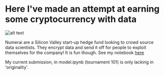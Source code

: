 # Here I've made an attempt at earning some cryptocurrency with data

![alt text](https://cdn-images-1.medium.com/max/1600/1*7DWTbr12476sz035QTn2Vg.jpeg)

Numerai are a Silicon Valley start-up hedge fund looking to crowd source data scientists. They encrypt data and send it off for people to exploit themselves for the company! It is fun though. See my notebook [here](https://github.com/craigerboi/numerai/blob/master/model.ipynb)


My current submission, in model.ipynb (tournament 101) is only lacking in 'originality'. 
